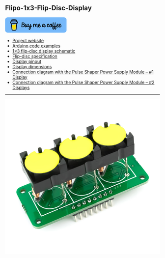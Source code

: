## Flipo-1x3-Flip-Disc-Display

<a href="https://www.buymeacoffee.com/marcinsaj"><img src="https://github.com/marcinsaj/marcinsaj/blob/main/Buy-me-a-coffee.png" /></a> 
</br>

 - [Project website](https://flipo.io/project/flip-disc-1x3-display/)
 - [Arduino code examples](https://github.com/marcinsaj/Flipo-1x3-Flip-Disc-Display/tree/main/examples)
 - [1×3 flip-disc display schematic](https://github.com/marcinsaj/Flipo-1x3-Flip-Disc-Display/raw/main/datasheet/Flip-disc-1x3-Display-Schematic.pdf)
 - [Flip-disc specification](https://github.com/marcinsaj/Flipo-Flip-disc-Display-Specification/raw/main/datasheet/Flipo-Flip-Disc-Specification.pdf)
 - [Display pinout](https://github.com/marcinsaj/Flipo-1x3-Flip-Disc-Display/raw/main/datasheet/Flip-disc-1x3-Display-Pinout.pdf)
 - [Display dimensions](https://github.com/marcinsaj/Flipo-1x3-Flip-Disc-Display/raw/main/datasheet/Flip-disc-1x3-Display-Dimensions.pdf)
 - [Connection diagram with the Pulse Shaper Power Supply Module – #1 Display](https://github.com/marcinsaj/Flipo-1x3-Flip-Disc-Display/raw/main/datasheet/Flip-disc-1x3-Display-Arduino-Example-Connection-with-Pulse-Shaper-Schematic-01.pdf)
 - [Connection diagram with the Pulse Shaper Power Supply Module – #2 Displays](https://github.com/marcinsaj/Flipo-1x3-Flip-Disc-Display/raw/main/datasheet/Flip-disc-1x3-Display-Arduino-Example-Connection-with-Pulse-Shaper-Schematic-02.pdf)

-------------------------------------------------------------------  

<a href="https://flipo.io/project/flip-disc-1x3-display/"><img src="https://github.com/marcinsaj/Flipo-1x3-Flip-Disc-Display/blob/main/extras/flip-disc-1x3-display-cover-github.jpg" /></a> 
</br>
